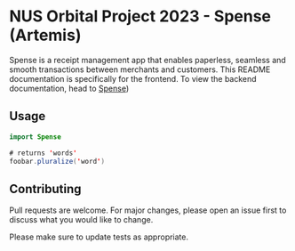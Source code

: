# NUS Orbital Project 2023 - Spense (Artemis) 

Spense is a receipt management app that enables paperless, seamless and smooth transactions between merchants and customers.
This README documentation is specifically for the frontend. To view the backend documentation, head to [Spense](https://github.com/Jaspertzx/Spense)) 

## Usage

```java
import Spense

# returns 'words'
foobar.pluralize('word')

```

## Contributing

Pull requests are welcome. For major changes, please open an issue first
to discuss what you would like to change.

Please make sure to update tests as appropriate.
